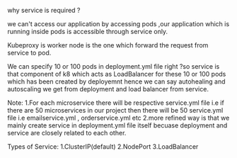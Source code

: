 why service is required ?

we can't access our application by accessing pods ,our application which is running inside pods is accessible through service only.

Kubeproxy is worker node is the one which forward the request from service to pod.

We can specify 10 or 100 pods in deployment.yml file right ?so service is that component of k8 which acts as LoadBalancer for these 10 or 100 pods which has been created by deployemnt hence we can say autohealing and autoscaling we get from deployment and load balancer from service.

Note:
1.For each microservice there will be respective service.yml file i.e if there are 50 microservices in our project then there will be 50 service.yml file i.e emailservice.yml , orderservice.yml etc
2.more refined way is that we mainly create service in deployment.yml file itself becuase deployment and service are closely related to each other.

Types of Service:
1.ClusterIP(default)
2.NodePort
3.LoadBalancer
